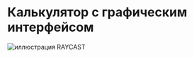 # Калькулятор с графическим интерфейсом 




![иллюстрация RAYCAST](https://github.com/PabloPascal/GUI-calculator/blob/master/calculator.png)

